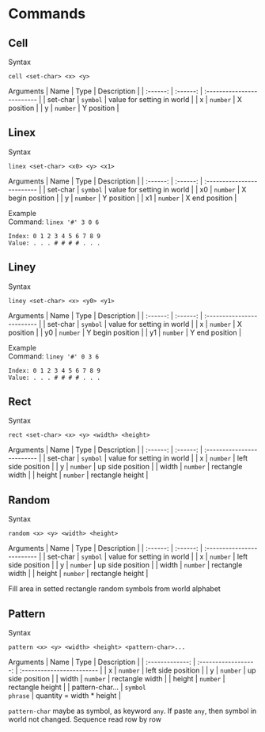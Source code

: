 # Commands

## Cell

Syntax
```
cell <set-char> <x> <y>
```

Arguments
|   Name   |   Type   | Description                |
| :------: | :------: | :------------------------- |
| set-char | `symbol` | value for setting in world |
|    x     | `number` | X position                 |
|    y     | `number` | Y position                 |

## Linex

Syntax
```
linex <set-char> <x0> <y> <x1>
```

Arguments
|   Name   |   Type   | Description                |
| :------: | :------: | :------------------------- |
| set-char | `symbol` | value for setting in world |
|    x0    | `number` | X begin position           |
|    y     | `number` | Y position                 |
|    x1    | `number` | X end position             |

Example  
Command: `linex '#' 3 0 6`
```
Index: 0 1 2 3 4 5 6 7 8 9
Value: . . . # # # # . . .
```

## Liney

Syntax
```
liney <set-char> <x> <y0> <y1>
```

Arguments
|   Name   |   Type   | Description                |
| :------: | :------: | :------------------------- |
| set-char | `symbol` | value for setting in world |
|    x     | `number` | X position                 |
|    y0    | `number` | Y begin position           |
|    y1    | `number` | Y end position             |

Example  
Command: `liney '#' 0 3 6`
```
Index: 0 1 2 3 4 5 6 7 8 9
Value: . . . # # # # . . .
```

## Rect

Syntax
```
rect <set-char> <x> <y> <width> <height> 
```

Arguments
|   Name   |   Type   | Description                |
| :------: | :------: | :------------------------- |
| set-char | `symbol` | value for setting in world |
|    x     | `number` | left side position         |
|    y     | `number` | up side position           |
|  width   | `number` | rectangle width            |
|  height  | `number` | rectangle height           |

## Random

Syntax
```
random <x> <y> <width> <height> 
```

Arguments
|   Name   |   Type   | Description                |
| :------: | :------: | :------------------------- |
| set-char | `symbol` | value for setting in world |
|    x     | `number` | left side position         |
|    y     | `number` | up side position           |
|  width   | `number` | rectangle width            |
|  height  | `number` | rectangle height           |

Fill area in setted rectangle random symbols from world alphabet

## Pattern

Syntax
```
pattern <x> <y> <width> <height> <pattern-char>...
```

Arguments
|      Name       |         Type         | Description               |
| :-------------: | :------------------: | :------------------------ |
|        x        |       `number`       | left side position        |
|        y        |       `number`       | up side position          |
|      width      |       `number`       | rectangle width           |
|     height      |       `number`       | rectangle height          |
| pattern-char... | `symbol`<br>`phrase` | quantity = width * height |

`pattern-char` maybe as symbol, as keyword `any`. If paste `any`, then symbol in world not changed. Sequence read row by row
